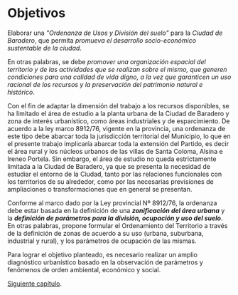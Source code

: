 # Objetivos

Elaborar una _"Ordenanza de Usos y División del suelo"_ para la _Ciudad de Baradero_, que permita _promueva el desarrollo socio-económico sustentable de la ciudad_.

En otras palabras, se debe _promover una organización espacial del territorio y de las actividades que se realizan sobre el mismo, que generen condiciones para una calidad de vida digno, a la vez que garanticen un uso racional de los recursos y la preservación del patrimonio natural e histórico_.

Con el fin de adaptar la dimensión del trabajo a los recursos disponibles, se ha limitado el área de estudio a la planta urbana de la Ciudad de Baradero y zona de interés urbanístico, como áreas industriales y de esparcimiento. De acuerdo a la ley marco 8912/76, vigente en la provincia, una ordenanza de este tipo debe abarcar toda la jurisdicción territorial del Municipio, lo que en el presente trabajo implicaría abarcar toda la extensión del Partido, es decir el área rural y los núcleos urbanos de las villas de Santa Coloma, Alsina e Ireneo Portela. Sin embargo, el área de estudio no queda estrictamente limitada a la Ciudad de Baradero, ya que se presenta la necesidad de estudiar el entorno de la Ciudad, tanto por las relaciones funcionales con los territorios de su alrededor, como por las necesarias previsiones de ampliaciones o transformaciones que en general se presentan.

Conforme al marco dado por la Ley provincial Nº 8912/76, la ordenanza debe estar basada en la definición de una _**zonificación del área urbana**_ y la _**definición de parámetros para la división, ocupación y uso del suelo**_. En otras palabras, propone formular el Ordenamiento del Territorio a través de la definición de zonas de acuerdo a su uso (urbana, suburbana, industrial y rural), y los parámetros de ocupación de las mismas.

Para lograr el objetivo planteado, es necesario realizar un amplio diagnóstico urbanístico basado en la observación de parámetros y fenómenos de orden ambiental, económico y social.

[Siguiente capítulo][sig].

[sig]: desarrollo.md
